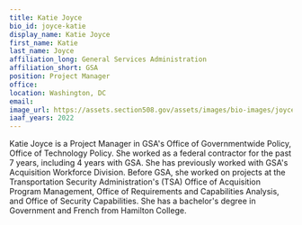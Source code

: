 ```yaml
---
title: Katie Joyce
bio_id: joyce-katie
display_name: Katie Joyce
first_name: Katie
last_name: Joyce
affiliation_long: General Services Administration
affiliation_short: GSA
position: Project Manager
office: 
location: Washington, DC
email: 
image_url: https://assets.section508.gov/assets/images/bio-images/joyce-katie.png
iaaf_years: 2022
---
```

Katie Joyce is a Project Manager in GSA's Office of Governmentwide Policy, Office of Technology Policy. She worked as a federal contractor for the past 7 years, including 4 years with GSA. She has previously worked with GSA's Acquisition Workforce Division. Before GSA, she worked on projects at the Transportation Security Administration's (TSA) Office of Acquisition Program Management, Office of Requirements and Capabilities Analysis, and Office of Security Capabilities. She has a bachelor's degree in Government and French from Hamilton College. 